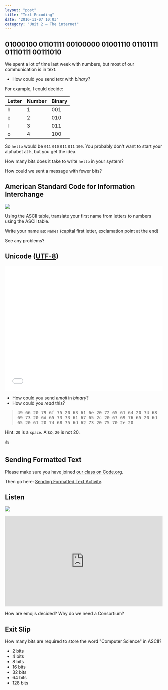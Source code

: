 ```yaml
---
layout: "post"
title: "Text Encoding"
date: "2016-11-07 10:03"
category: "Unit 2 – The internet"
---
```


## 01000100 01101111 00100000 01001110 01101111 01110111 00111010
We spent a lot of time last week with numbers, but most of our communication is in text.

- How could you send _text_ with _binary_?

For example, I could decide:

| Letter  | Number  | Binary|
|---|---|---|
| h  | 1  | 001 |
| e  | 2  | 010 |
| l  | 3  | 011 |
| o  | 4  | 100|

So `hello` would be `011` `010` `011` `011` `100`. You probably don't want to start your alphabet at `h`, but you get the idea.

How many bits does it take to write `hello` in your system?

How could we sent a message with fewer bits?

##  American Standard Code for Information Interchange
![](https://upload.wikimedia.org/wikipedia/commons/thumb/1/1b/ASCII-Table-wide.svg/2000px-ASCII-Table-wide.svg.png)

Using the ASCII table, translate your first name from letters to numbers using the ASCII table.

Write your name as: `Name!` (capital first letter, exclamation point at the end)

See any problems?

## Unicode ([UTF-8](http://www.unicode.org/versions/Unicode9.0.0/))

<iframe src="{{ site.baseurl }}/Code_Examples/Unicode" width="100%" height="400px" style="border:0px"></iframe>

- How could you send _emoji_ in _binary_?
- How could you _read_ this?

> <kbd>49 66 20 79 6f 75 20 63 61 6e 20 72 65 61 64 20 74 68 69 73 20 6d 65 73 73 61 67 65 2c 20 67 69 76 65 20 6d 65 20 61 20 74 68 75 6d 62 73 20 75 70 2e 20
</kbd>

Hint: `20` is a `space`. Also, `20` is not 20.

👍

## Sending Formatted Text
Please make sure you have joined [our class on Code.org](http://studio.code.org/join/JBLWCY).

Then go here: [Sending Formatted Text Activity](https://studio.code.org/s/csp1/stage/7/puzzle/2).

## Listen
![](http://www.npr.org/assets/img/2014/11/06/faces.gif)

<iframe src="https://www.npr.org/player/embed/451642332/451643622" width="100%" height="290" frameborder="0" scrolling="no" title="NPR embedded audio player"></iframe>

How are emojis decided? Why do we need a Consortium?

## Exit Slip
How many bits are required to store the word "Computer Science" in ASCII?

- 2 bits
- 4 bits
- 8 bits
- 16 bits
- 32 bits
- 64 bits
- 128 bits
